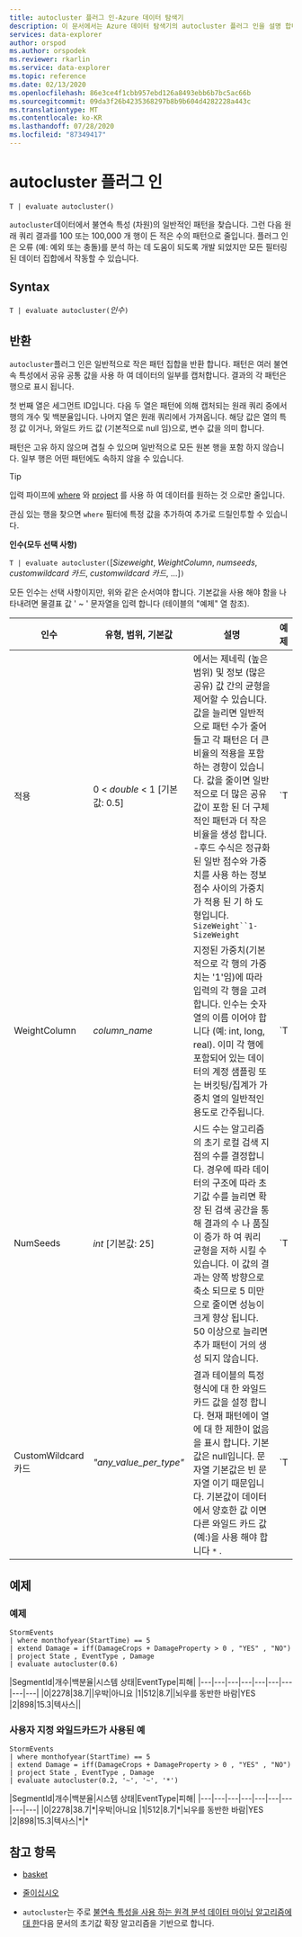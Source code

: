 ```yaml
---
title: autocluster 플러그 인-Azure 데이터 탐색기
description: 이 문서에서는 Azure 데이터 탐색기의 autocluster 플러그 인을 설명 합니다.
services: data-explorer
author: orspod
ms.author: orspodek
ms.reviewer: rkarlin
ms.service: data-explorer
ms.topic: reference
ms.date: 02/13/2020
ms.openlocfilehash: 86e3ce4f1cbb957ebd126a8493ebb6b7bc5ac66b
ms.sourcegitcommit: 09da3f26b4235368297b8b9b604d4282228a443c
ms.translationtype: MT
ms.contentlocale: ko-KR
ms.lasthandoff: 07/28/2020
ms.locfileid: "87349417"
---
```

# <a name="autocluster-plugin"></a>autocluster 플러그 인

```kusto
T | evaluate autocluster()
```

`autocluster`데이터에서 불연속 특성 (차원)의 일반적인 패턴을 찾습니다. 그런 다음 원래 쿼리 결과를 100 또는 100,000 개 행이 든 적은 수의 패턴으로 줄입니다. 플러그 인은 오류 (예: 예외 또는 충돌)를 분석 하는 데 도움이 되도록 개발 되었지만 모든 필터링 된 데이터 집합에서 작동할 수 있습니다.

## <a name="syntax"></a>Syntax

`T | evaluate autocluster(`*인수*`)`

## <a name="returns"></a>반환

`autocluster`플러그 인은 일반적으로 작은 패턴 집합을 반환 합니다. 패턴은 여러 불연속 특성에서 공유 공통 값을 사용 하 여 데이터의 일부를 캡처합니다. 결과의 각 패턴은 행으로 표시 됩니다.

첫 번째 열은 세그먼트 ID입니다. 다음 두 열은 패턴에 의해 캡처되는 원래 쿼리 중에서 행의 개수 및 백분율입니다. 나머지 열은 원래 쿼리에서 가져옵니다. 해당 값은 열의 특정 값 이거나, 와일드 카드 값 (기본적으로 null 임)으로, 변수 값을 의미 합니다.

패턴은 고유 하지 않으며 겹칠 수 있으며 일반적으로 모든 원본 행을 포함 하지 않습니다. 일부 행은 어떤 패턴에도 속하지 않을 수 있습니다.

> [!TIP]
> 입력 파이프에 [where](./whereoperator.md) 와 [project](./projectoperator.md) 를 사용 하 여 데이터를 원하는 것 으로만 줄입니다.
>
> 관심 있는 행을 찾으면 `where` 필터에 특정 값을 추가하여 추가로 드릴인투할 수 있습니다.

**인수(모두 선택 사항)**

`T | evaluate autocluster(`[*Sizeweight*, *WeightColumn*, *numseeds*, *customwildcard 카드*, *customwildcard 카드*, ...]`)`

모든 인수는 선택 사항이지만, 위와 같은 순서여야 합니다. 기본값을 사용 해야 함을 나타내려면 물결표 값 ' ~ ' 문자열을 입력 합니다 (테이블의 "예제" 열 참조).

|인수        | 유형, 범위, 기본값              |설명                | 예제                                        |
|----------------|-----------------------------------|---------------------------|------------------------------------------------|
| 적용     | 0 < *double* < 1 [기본값: 0.5]   | 에서는 제네릭 (높은 범위) 및 정보 (많은 공유) 값 간의 균형을 제어할 수 있습니다. 값을 늘리면 일반적으로 패턴 수가 줄어들고 각 패턴은 더 큰 비율의 적용을 포함 하는 경향이 있습니다. 값을 줄이면 일반적으로 더 많은 공유 값이 포함 된 더 구체적인 패턴과 더 작은 비율을 생성 합니다. -후드 수식은 정규화 된 일반 점수와 가중치를 사용 하는 정보 점수 사이의 가중치가 적용 된 기 하 도형입니다. `SizeWeight``1-SizeWeight`                   | `T | evaluate autocluster(0.8)`                |
|WeightColumn    | *column_name*                     | 지정된 가중치(기본적으로 각 행의 가중치는 '1'임)에 따라 입력의 각 행을 고려합니다. 인수는 숫자 열의 이름 이어야 합니다 (예: int, long, real). 이미 각 행에 포함되어 있는 데이터의 계정 샘플링 또는 버킷팅/집계가 가중치 열의 일반적인 용도로 간주됩니다.                                                                                                       | `T | evaluate autocluster('~', sample_Count)` | 
| NumSeeds        | *int* [기본값: 25]              | 시드 수는 알고리즘의 초기 로컬 검색 지점의 수를 결정합니다. 경우에 따라 데이터의 구조에 따라 초기값 수를 늘리면 확장 된 검색 공간을 통해 결과의 수 나 품질이 증가 하 여 쿼리 균형을 저하 시킬 수 있습니다. 이 값의 결과는 양쪽 방향으로 축소 되므로 5 미만으로 줄이면 성능이 크게 향상 됩니다. 50 이상으로 늘리면 추가 패턴이 거의 생성 되지 않습니다.                                         | `T | evaluate autocluster('~', '~', 15)`       |
| CustomWildcard 카드  | *"any_value_per_type"*           | 결과 테이블의 특정 형식에 대 한 와일드 카드 값을 설정 합니다. 현재 패턴에이 열에 대 한 제한이 없음을 표시 합니다. 기본값은 null입니다. 문자열 기본값은 빈 문자열 이기 때문입니다. 기본값이 데이터에서 양호한 값 이면 다른 와일드 카드 값 (예:)을 사용 해야 합니다 `*` .                                                                                                                | `T | evaluate autocluster('~', '~', '~', '*', int(-1), double(-1), long(0), datetime(1900-1-1))` |

## <a name="examples"></a>예제

### <a name="example"></a>예제

<!-- csl: https://help.kusto.windows.net:443/Samples -->
```kusto
StormEvents 
| where monthofyear(StartTime) == 5
| extend Damage = iff(DamageCrops + DamageProperty > 0 , "YES" , "NO")
| project State , EventType , Damage
| evaluate autocluster(0.6)
```

|SegmentId|개수|백분율|시스템 상태|EventType|피해|
|---|---|---|---|---|---|---|---|---|
|0|2278|38.7||우박|아니요
|1|512|8.7||뇌우를 동반한 바람|YES
|2|898|15.3|텍사스||

### <a name="example-with-custom-wildcards"></a>사용자 지정 와일드카드가 사용된 예

<!-- csl: https://help.kusto.windows.net:443/Samples -->
```kusto
StormEvents 
| where monthofyear(StartTime) == 5
| extend Damage = iff(DamageCrops + DamageProperty > 0 , "YES" , "NO")
| project State , EventType , Damage 
| evaluate autocluster(0.2, '~', '~', '*')
```

|SegmentId|개수|백분율|시스템 상태|EventType|피해|
|---|---|---|---|---|---|---|---|---|
|0|2278|38.7|\*|우박|아니요
|1|512|8.7|\*|뇌우를 동반한 바람|YES
|2|898|15.3|텍사스|\*|\*

## <a name="see-also"></a>참고 항목

* [basket](./basketplugin.md)
* [줄이십시오](./reduceoperator.md)

* `autocluster`는 주로 [불연속 특성을 사용 하는 원격 분석 데이터 마이닝 알고리즘에 대 한](https://www.scitepress.org/DigitalLibrary/PublicationsDetail.aspx?ID=d5kcrO+cpEU=&t=1)다음 문서의 초기값 확장 알고리즘을 기반으로 합니다. 
